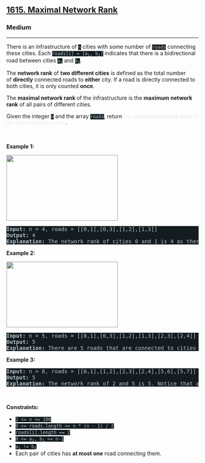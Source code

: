 <h2><a href="https://leetcode.com/problems/maximal-network-rank/">1615. Maximal Network Rank</a></h2><h3>Medium</h3><hr><div><p>There is an infrastructure of <code style="background-color: rgb(20, 28, 32) !important; color: rgb(183, 198, 205) !important;">n</code> cities with some number of <code style="background-color: rgb(20, 28, 32) !important; color: rgb(183, 198, 205) !important;">roads</code> connecting these cities. Each <code style="background-color: rgb(20, 28, 32) !important; color: rgb(183, 198, 205) !important;">roads[i] = [a<sub>i</sub>, b<sub>i</sub>]</code> indicates that there is a bidirectional road between cities <code style="background-color: rgb(20, 28, 32) !important; color: rgb(183, 198, 205) !important;">a<sub>i</sub></code> and <code style="background-color: rgb(20, 28, 32) !important; color: rgb(183, 198, 205) !important;">b<sub>i</sub></code>.</p>

<p>The <strong>network rank</strong><em style="color: rgb(234, 238, 241) !important;"> </em>of <strong>two different cities</strong> is defined as the total number of&nbsp;<strong>directly</strong> connected roads to <strong>either</strong> city. If a road is directly connected to both cities, it is only counted <strong>once</strong>.</p>

<p>The <strong>maximal network rank </strong>of the infrastructure is the <strong>maximum network rank</strong> of all pairs of different cities.</p>

<p>Given the integer <code style="background-color: rgb(20, 28, 32) !important; color: rgb(183, 198, 205) !important;">n</code> and the array <code style="background-color: rgb(20, 28, 32) !important; color: rgb(183, 198, 205) !important;">roads</code>, return <em style="color: rgb(234, 238, 241) !important;">the <strong>maximal network rank</strong> of the entire infrastructure</em>.</p>

<p>&nbsp;</p>
<p><strong class="example">Example 1:</strong></p>

<p><strong><img alt="" src="https://assets.leetcode.com/uploads/2020/09/21/ex1.png" style="width: 292px; height: 172px; filter: saturate(0.9) brightness(0.8);"></strong></p>

<pre style="background-color: rgb(20, 28, 32) !important; color: rgb(182, 198, 206) !important;"><strong>Input:</strong> n = 4, roads = [[0,1],[0,3],[1,2],[1,3]]
<strong>Output:</strong> 4
<strong>Explanation:</strong> The network rank of cities 0 and 1 is 4 as there are 4 roads that are connected to either 0 or 1. The road between 0 and 1 is only counted once.
</pre>

<p><strong class="example">Example 2:</strong></p>

<p><strong><img alt="" src="https://assets.leetcode.com/uploads/2020/09/21/ex2.png" style="width: 292px; height: 172px; filter: saturate(0.9) brightness(0.8);"></strong></p>

<pre style="background-color: rgb(20, 28, 32) !important; color: rgb(182, 198, 206) !important;"><strong>Input:</strong> n = 5, roads = [[0,1],[0,3],[1,2],[1,3],[2,3],[2,4]]
<strong>Output:</strong> 5
<strong>Explanation:</strong> There are 5 roads that are connected to cities 1 or 2.
</pre>

<p><strong class="example">Example 3:</strong></p>

<pre style="background-color: rgb(20, 28, 32) !important; color: rgb(182, 198, 206) !important;"><strong>Input:</strong> n = 8, roads = [[0,1],[1,2],[2,3],[2,4],[5,6],[5,7]]
<strong>Output:</strong> 5
<strong>Explanation:</strong> The network rank of 2 and 5 is 5. Notice that all the cities do not have to be connected.
</pre>

<p>&nbsp;</p>
<p><strong>Constraints:</strong></p>

<ul>
	<li><code style="background-color: rgb(20, 28, 32) !important; color: rgb(183, 198, 205) !important;">2 &lt;= n &lt;= 100</code></li>
	<li><code style="background-color: rgb(20, 28, 32) !important; color: rgb(183, 198, 205) !important;">0 &lt;= roads.length &lt;= n * (n - 1) / 2</code></li>
	<li><code style="background-color: rgb(20, 28, 32) !important; color: rgb(183, 198, 205) !important;">roads[i].length == 2</code></li>
	<li><code style="background-color: rgb(20, 28, 32) !important; color: rgb(183, 198, 205) !important;">0 &lt;= a<sub>i</sub>, b<sub>i</sub>&nbsp;&lt;= n-1</code></li>
	<li><code style="background-color: rgb(20, 28, 32) !important; color: rgb(183, 198, 205) !important;">a<sub>i</sub>&nbsp;!=&nbsp;b<sub>i</sub></code></li>
	<li>Each&nbsp;pair of cities has <strong>at most one</strong> road connecting them.</li>
</ul>
</div>